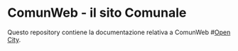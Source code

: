 # ComunWeb - il sito Comunale

Questo repository contiene la documentazione relativa a ComunWeb 
#[Open City](https://www.opencontent.it/Per-la-PA/OpenCity).
